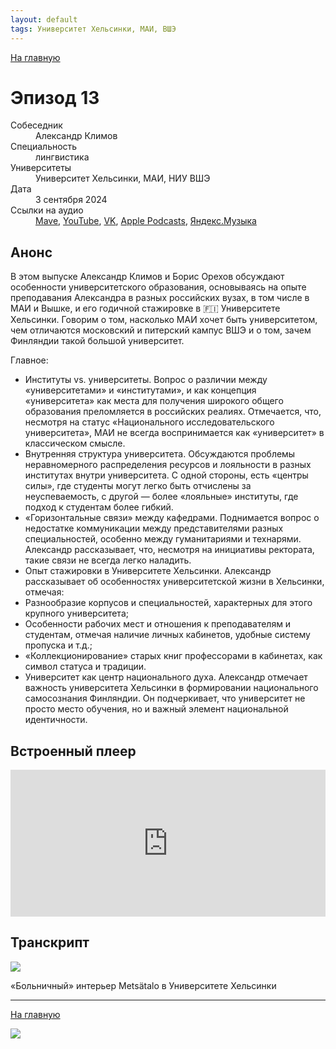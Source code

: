 ```yaml
---
layout: default
tags: Университет Хельсинки, МАИ, ВШЭ
---
```


[На главную](./)

# Эпизод 13

<dl>
<dt>Собеседник</dt>
<dd>Александр Климов</dd>
<dt>Специальность</dt>
<dd>лингвистика</dd>
<dt>Университеты</dt>
<dd>Университет Хельсинки, МАИ, НИУ ВШЭ </dd>
<dt>Дата</dt>
<dd>3 сентября 2024</dd>
<dt>Ссылки на аудио</dt>
<dd><a href="https://universitates.mave.digital/ep-14">Mave</a>, <a href="https://www.youtube.com/watch?v=NFgJczcbWMw">YouTube</a>, <a href="https://vk.com/video-223898464_456239034">VK</a>, <a href="https://podcasts.apple.com/us/podcast/%D0%B0%D0%BB%D0%B5%D0%BA%D1%81%D0%B0%D0%BD%D0%B4%D1%80-%D0%BA%D0%BB%D0%B8%D0%BC%D0%BE%D0%B2-%D0%BE-%D0%BC%D0%B0%D0%B8-%D0%BF%D0%B8%D1%82%D0%B5%D1%80%D1%81%D0%BA%D0%BE%D0%B9-%D0%B2%D1%8B%D1%88%D0%BA%D0%B5-%D0%B8-%D1%83%D0%BD%D0%B8%D0%B2%D0%B5%D1%80%D1%81%D0%B8%D1%82%D0%B5%D1%82%D0%B5/id1728738207?i=1000668101058">Apple Podcasts</a>, <a href="https://music.yandex.ru/album/29434531/track/130675410">Яндекс.Музыка</a></dd>
</dl>

## Анонс

В этом выпуске Александр Климов и Борис Орехов обсуждают особенности университетского образования, основываясь на опыте преподавания Александра в разных российских вузах, в том числе в МАИ и Вышке, и его годичной стажировке в 🇫🇮 Университете Хельсинки.
Говорим о том, насколько МАИ хочет быть университетом, чем отличаются московский и питерский кампус ВШЭ и о том, зачем Финляндии такой большой университет.

Главное:

* Институты vs. университеты. Вопрос о различии между «университетами» и «институтами», и как концепция «университета» как места для получения широкого общего образования преломляется в российских реалиях. Отмечается, что, несмотря на статус «Национального исследовательского университета», МАИ не всегда воспринимается как «университет» в классическом смысле.
* Внутренняя структура университета. Обсуждаются проблемы неравномерного распределения ресурсов и лояльности в разных институтах внутри университета. С одной стороны, есть «центры силы», где студенты могут легко быть отчислены за неуспеваемость, с другой — более «лояльные» институты, где подход к студентам более гибкий.
* «Горизонтальные связи» между кафедрами. Поднимается вопрос о недостатке коммуникации между представителями разных специальностей, особенно между гуманитариями и технарями. Александр рассказывает, что, несмотря на инициативы ректората, такие связи не всегда легко наладить.
* Опыт стажировки в Университете Хельсинки. Александр рассказывает об особенностях университетской жизни в Хельсинки, отмечая:
* Разнообразие корпусов и специальностей, характерных для этого крупного университета;
* Особенности рабочих мест и отношения к преподавателям и студентам, отмечая наличие личных кабинетов, удобные систему пропуска и т.д.;
* «Коллекционирование» старых книг профессорами в кабинетах, как символ статуса и традиции.
* Университет как центр национального духа. Александр отмечает важность университета Хельсинки в формировании национального самосознания Финляндии. Он подчеркивает, что университет не просто место обучения, но и важный элемент национальной идентичности.

## Встроенный плеер

<iframe src="https://player.mave.digital?podcast=universitates&episode=14&color=rgb(245,215,95)&mute=1&date=1&download=1" style="width: 100%" height="235" scrolling="no" frameborder="no"></iframe>

## Транскрипт

![](https://live.staticflickr.com/65535/53967958682_0d2e6484ab_z.jpg)

«Больничный» интерьер Metsätalo в Университете Хельсинки 

-----

[На главную](./)

![](./logo.png)
